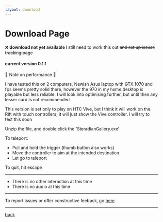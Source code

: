 ```yaml
---
layout: download
---
```

# [](#header-1)Download Page

:x: **download not yet available**
I still need to work this out ~~and set up issues tracking page~~


#### current version 0.1.1
:poultry_leg: Note on performance :poultry_leg: 

I have tested this on 2 computers, Newish Asus laptop with GTX 1070 and fps seems pretty solid there, however the 970 in my home desktop is playable but less reliable.  I will look into optimising further, but until then any lesser card is not recommended

This version is set only to play on HTC Vive, but I think it will work on the Rift with touch controllers, it will just show the Vive controller.  I will try to test this soon  

Unzip the file, and double click the 'SteradianGallery.exe'

To teleport: 
 * Pull and hold the trigger (thumb button also works)
 * Move the controller to aim at the intended destination
 * Let go to teleport

To quit, hit escape 

____

* There is no other interaction at this time
* There is no audio at this time 

____

To report issues or offer constructive feeback, go [here]({{site.issues_url}}) 

____

[back](./)
